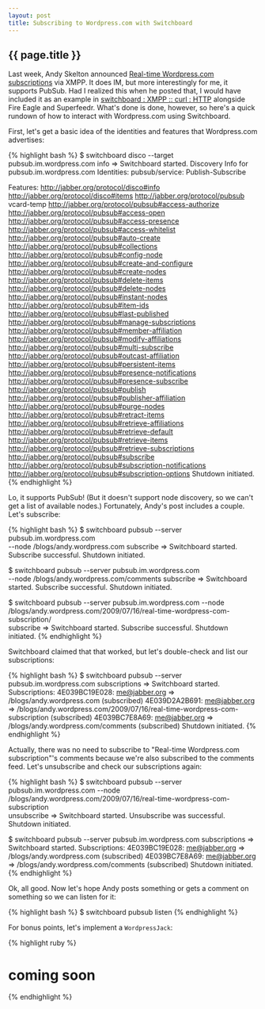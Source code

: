```yaml
---
layout: post
title: Subscribing to Wordpress.com with Switchboard
---
```


## {{ page.title }}

Last week, Andy Skelton announced [Real-time Wordpress.com
subscriptions](http://andy.wordpress.com/2009/07/16/real-time-wordpress-com-subscription/)
via XMPP. It does IM, but more interestingly for me, it supports PubSub. Had I
realized this when he posted that, I would have included it as an example in
[switchboard : XMPP :: curl :
HTTP](http://mojodna.net/2009/07/16/switchboard-curl-for-xmpp.html) alongside
Fire Eagle and Superfeedr. What's done is done, however, so here's a quick
rundown of how to interact with Wordpress.com using Switchboard.

First, let's get a basic idea of the identities and features that
Wordpress.com advertises:

{% highlight bash %}
$ switchboard disco --target pubsub.im.wordpress.com info
=> Switchboard started.
Discovery Info for pubsub.im.wordpress.com
Identities:
  pubsub/service: Publish-Subscribe

Features:
  http://jabber.org/protocol/disco#info
  http://jabber.org/protocol/disco#items
  http://jabber.org/protocol/pubsub
  vcard-temp
  http://jabber.org/protocol/pubsub#access-authorize
  http://jabber.org/protocol/pubsub#access-open
  http://jabber.org/protocol/pubsub#access-presence
  http://jabber.org/protocol/pubsub#access-whitelist
  http://jabber.org/protocol/pubsub#auto-create
  http://jabber.org/protocol/pubsub#collections
  http://jabber.org/protocol/pubsub#config-node
  http://jabber.org/protocol/pubsub#create-and-configure
  http://jabber.org/protocol/pubsub#create-nodes
  http://jabber.org/protocol/pubsub#delete-items
  http://jabber.org/protocol/pubsub#delete-nodes
  http://jabber.org/protocol/pubsub#instant-nodes
  http://jabber.org/protocol/pubsub#item-ids
  http://jabber.org/protocol/pubsub#last-published
  http://jabber.org/protocol/pubsub#manage-subscriptions
  http://jabber.org/protocol/pubsub#member-affiliation
  http://jabber.org/protocol/pubsub#modify-affiliations
  http://jabber.org/protocol/pubsub#multi-subscribe
  http://jabber.org/protocol/pubsub#outcast-affiliation
  http://jabber.org/protocol/pubsub#persistent-items
  http://jabber.org/protocol/pubsub#presence-notifications
  http://jabber.org/protocol/pubsub#presence-subscribe
  http://jabber.org/protocol/pubsub#publish
  http://jabber.org/protocol/pubsub#publisher-affiliation
  http://jabber.org/protocol/pubsub#purge-nodes
  http://jabber.org/protocol/pubsub#retract-items
  http://jabber.org/protocol/pubsub#retrieve-affiliations
  http://jabber.org/protocol/pubsub#retrieve-default
  http://jabber.org/protocol/pubsub#retrieve-items
  http://jabber.org/protocol/pubsub#retrieve-subscriptions
  http://jabber.org/protocol/pubsub#subscribe
  http://jabber.org/protocol/pubsub#subscription-notifications
  http://jabber.org/protocol/pubsub#subscription-options
Shutdown initiated.
{% endhighlight %}

Lo, it supports PubSub! (But it doesn't support node discovery, so we can't
get a list of available nodes.) Fortunately, Andy's post includes a couple.
Let's subscribe:

{% highlight bash %}
$ switchboard pubsub --server pubsub.im.wordpress.com \
    --node /blogs/andy.wordpress.com subscribe
=> Switchboard started.
Subscribe successful.
Shutdown initiated.

$ switchboard pubsub --server pubsub.im.wordpress.com \
    --node /blogs/andy.wordpress.com/comments subscribe
=> Switchboard started.
Subscribe successful.
Shutdown initiated.

$ switchboard pubsub --server pubsub.im.wordpress.com --node \
     /blogs/andy.wordpress.com/2009/07/16/real-time-wordpress-com-subscription/ \
    subscribe
=> Switchboard started.
Subscribe successful.
Shutdown initiated.
{% endhighlight %}

Switchboard claimed that that worked, but let's double-check and list our
subscriptions:

{% highlight bash %}
$ switchboard pubsub --server pubsub.im.wordpress.com subscriptions
=> Switchboard started.
Subscriptions:
4E039BC19E028: me@jabber.org => /blogs/andy.wordpress.com (subscribed)
4E039D2A2B691: me@jabber.org => /blogs/andy.wordpress.com/2009/07/16/real-time-wordpress-com-subscription (subscribed)
4E039BC7E8A69: me@jabber.org => /blogs/andy.wordpress.com/comments (subscribed)
Shutdown initiated.
{% endhighlight %}

Actually, there was no need to subscribe to "Real-time Wordpress.com
subscription"'s comments because we're also subscribed to the comments feed.
Let's unsubscribe and check our subscriptions again:

{% highlight bash %}
$ switchboard pubsub --server pubsub.im.wordpress.com --node \
     /blogs/andy.wordpress.com/2009/07/16/real-time-wordpress-com-subscription \
    unsubscribe
=> Switchboard started.
Unsubscribe was successful.
Shutdown initiated.

$ switchboard pubsub --server pubsub.im.wordpress.com subscriptions
=> Switchboard started.
Subscriptions:
4E039BC19E028: me@jabber.org => /blogs/andy.wordpress.com (subscribed)
4E039BC7E8A69: me@jabber.org => /blogs/andy.wordpress.com/comments (subscribed)
Shutdown initiated.
{% endhighlight %}

Ok, all good. Now let's hope Andy posts something or gets a comment on
something so we can listen for it:

{% highlight bash %}
$ switchboard pubsub listen
{% endhighlight %}

For bonus points, let's implement a `WordpressJack`:

{% highlight ruby %}
# coming soon
{% endhighlight %}
